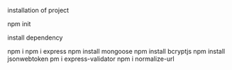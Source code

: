 installation of project 


npm init 

install dependency

npm i
npm i express
npm install mongoose
npm install bcryptjs
npm install jsonwebtoken
pm i express-validator
npm i normalize-url